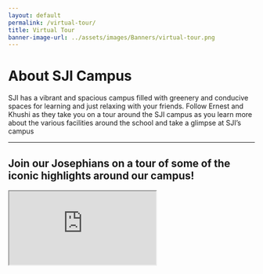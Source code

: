 ```yaml
---
layout: default
permalink: /virtual-tour/
title: Virtual Tour
banner-image-url: ../assets/images/Banners/virtual-tour.png
---
```


# About SJI Campus
SJI has a vibrant and spacious campus filled with greenery and conducive spaces for learning and just relaxing with your friends. Follow Ernest and Khushi as they take you on a tour around the SJI campus as you learn more about the various facilities around the school and take a glimpse at SJI’s campus

---

## Join our Josephians on a tour of some of the iconic highlights around our campus!

<div class="video-container-outer">
    <div class="video-container">
        <iframe class="video" src="https://drive.google.com/file/d/1vS7CyEhWEAkhgxsV7x-2INnz3_EsrJFF/preview" allow="autoplay"></iframe>
    </div>
</div>